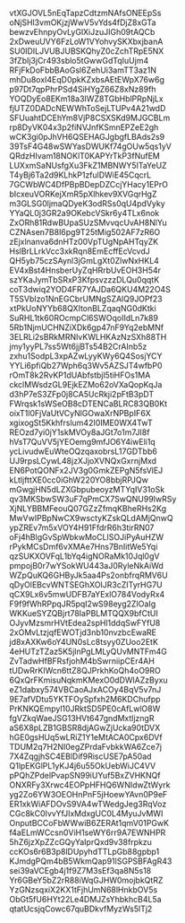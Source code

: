 vtXGJOVL5nEqTapzCdtzmNAfsONEEpSs
oNjSHl3vmOKjzjWwV5vYds4fDjZ8xGTa
bewzvEhnpyOvLyGlXiJzuJIGh09tAQCb
2xDweuUVY6FzLoW1VYohvySKXbxjbanA
SU0IDILJVUBJUBSKQhyZ0cZchTRpE5NX
3fZbIj3jCr493sblo5tGwwGdTqIuUjm4
RFjFkDoFbbBAoGsl6ZehUi3amTT3az1N
mhDu8oxI4EqD0pkKZxbsAEtEWpX76w6g
p97Dt7qpPhrPSd4SiHYgZ66Z8xNz89fh
YOQDyEo8EKm18a3IWZ8TGbHblPRpNjLx
fjUTZ0DADcNEWWhToSejLTUPv4A21wdD
SFUuahtDCEhYm8VjP8CSXSKd9MJGCBLm
rp8DyVK04x3p2fiNVJnfKSmnEPZeE2gh
wCK3gi0pJhVH6QSEHAGJgbgfLBAds2s9
39TsF4G48wSWYasDWUKf74gOUw5qs1yV
QRdzHIvam18NOKlT0KAPYrTkP3fNufEM
LUXxmSaNUsfgXu3FkZ1MBNWY5ITaYeUZ
T4yBj6Ta2d9KLhkP1zfulDWiE45CqcrL
7GCWbWC4DfPBpBDepDZCcjYHacy1EPrO
bIcxeuVORKejXmR5pXlhkev9XVGqrHgZ
m3GLSG0ljmaQDyeK3odRSs0qU4pdVyky
YYaQL0j3GR2a9OKebcVSkr6y4TLx6nok
ZxORh81RdwBUpaSUzSMvvqcUvAH8NlYu
CZNAsen7B8I6pg9T25tMig502AF7zR6O
zEjxlnanva6dnHTz00VpTUgNpAHTqyZK
HslBrLLrkVcc3xkRqn8EmEcffEcVcvdJ
QH5yb75czSAynl3jGmLgXt0ZlwNxHKL4
EV4xBst4HnsberUyZqHRrbUvEOH3H54r
szYKaJymTbSRxP3KfpsvzzzDLQu0qqtK
coT3dwiq2YOD4FR7YAJDa6QKU4M22O4S
T5SVbIzo1NnEGCbrUMNgSZAlQ9JOPf23
xtPkUoNYYb68QXItonBLZqaqNG0dKtki
SuRHL1tk60ROcmpCl6SWOqoIIdLn7k89
5Rb1NjmUCHNZiXDk6gp47nF9Yq2ebMNf
3ELRLi2sBRkMRNIvKWLHKAzNzSXh88TH
jmy1yyPL7ss5Wt6jjBTs54B2CrAInb5z
zxhu1SodpL3xpAZwLyyKWy6Q4SosjYCY
YYLi6pfiQb27Wph6q3Wv5AZSJT4wfbP0
rOmT8k2RvKP1dUAbfstbjl5tiHFOs1MA
ckclMWsdzGL9EjkEZMo62oVXaQopKqJa
d3hP7eS3ZFp0j8CA5UcRkji2pFtB3pDT
FWrqsk1sWSeOB8cDTENCaBLRC83QB0Kt
oixT1l0FjVaUtVCyNlGOwaXrNPBpIF6X
xgixogSt5Kkhfrslum42I0IME0WX4TwT
REOzd7yi0jY1skMVOy8aJGt7o1m7JI8f
hVsT7QuVV5jYEOemg9mfJO6Y4iwEli1q
ycLivudwEuWteOQzqaxobrsL17GDTbb6
UJ9rpsLCywL48jzXJjoXVNQxGxrnjMxd
EN6PotQONFx2JV3g0GmkZEPgN5fsVlEJ
kLtljfttXE0cc0iGhW220YO8bbjRPJQw
mGwgjHN5dLZXGbpubeoyzMTYqIV31oSk
qv3MKSbwSW3uF7qPmCX7SwQNU99IwRSy
XjNLYBBMFeouQ07GZzZfmqKBheRHs2Kg
MwVwIPBpNwCX9wsctyKZskQLdAMjQnwQ
ypZREv7m5xVOY4H91FfdrR6h3tirRN07
oFj4hBlgGvSpWbkwMoCLISOJiPyAuHZW
rPykMCsDmf6vXMAe7Hns7BnIitWe5Yqi
qzSUKXOVFqL1bYq4igNORaMk10Jql0gV
pmpojB0r7wYSokWU443aJ0RyleNkAiWd
WZpQuKQ6GHByJk5aa4Ps2onbfrqRMV6U
qDyOlEBcvWNTSEGhXOIJR3cZITyrHG7U
qCX9Lx6v5mwUDFB7aYExlO784VodyRx4
F9f9fWhRPpqJR5pqI2wS98eyg2ZIOaIg
WKKueSYZQBjrt78IaPBLMTQQX9bfCtUI
OJyvMzsmrHVtEdea2spHl1ddqSwFYfU8
2xOMvLtzjqfEWOTjd3nb10nvzbcEwaRE
jd8xAXKw6oY4UN0sLc8tsyy0ZUoo2EtK
4eHUTzTZaz5K5jlnPgLMLyQUvMNTFm4G
ZvTadwHfBFRsfjohM4bSwrniipCEr4AH
tUDwRrKIWcn6ttZ8QJPrkhKoQh4oO9RO
6QxQrFKmisuNqkmKMexO0dDWlAZzByxu
eZ1dabxy574VBCaoAJxACOy4BqV5v7nJ
9E7afVDtu5YKTFOySpfxh2M6KDChufpp
PrKNKQEmpyl10JRktSD5PE0cAfLwlO8W
fgVZkqWaeJSG13HVt647gndMxtljzngR
aS6X8pLZB1GBSR8djAGwZjUcka90tDVX
hGE0gsHUq5wLRiZ1Y1eMtACA0Cpx6DVf
TDUM2q7H2NI0egZPrdaFvbkkWA6Zce7j
7X4ZqgjhSC4EBlDif9RiscUSE7pA50ad
Q1lpEKGlPL1yKJ4j6u55OkUebWiJC4VV
pPQhZPdelPvapSN99iUYuf5BxZVHKNQf
ONXRFy3Xrwc4EOPpHFHQ6WNIdwZtWyrk
yg2Zo6YW3OEOHnPnF5jHoewYAvn0P9eF
ER1xkWiAFDOvS9VA4wTWedgJeg3RqVoz
CGc8kC0IvvYfJIxMdxgUC0L4MyuJvMWI
OnputBCCoFbWWwiB6ZERAt1qmV01PGwK
f4aELmWCcsn0ViH1seWY6rr9A7EWNHPR
5hZ6jzXpZZcGQyYaIprQxd9v38frpkzu
ccKOs6r6B3p8lDUpyhdTTLpGb88gpbp1
KJmdgPQm4bB5WkmQap91lSGPSBFAgR43
sei39aVCEgb4j1f9Z7M3sEf3qa8N5s18
Yr6GBeY5bZ2rR88iWqGJHW0mojbkQtRZ
YzGNzsqxiX2KX1tFjhUmN68lHnkbOV5s
ObGt5fU6HYt22Le4DMJZsYhbkhcB4L5a
qtatUcsjqCowc67quBDkvfMyzWs5lTj2
